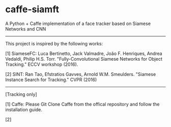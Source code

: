 # caffe-siamft
A Python + Caffe implementation of a face tracker based on Siamese Networks and CNN

-----------------------------------------------------------------------------------------------------------------------------------

This project is inspired by the following works:

[1] SiameseFC: Luca Bertinetto, Jack Valmadre, João F. Henriques, Andrea Vedaldi, Philip H.S. Torr. "Fully-Convolutional Siamese Networks for Object Tracking." ECCV workshop (2016).

[2] SINT: Ran Tao, Efstratios Gavves, Arnold W.M. Smeulders. "Siamese Instance Search for Tracking." CVPR (2016)

-----------------------------------------------------------------------------------------------------------------------------------

[Tracking only]

[1] Caffe: Please Git Clone Caffe from the offical repository and follow the installation guide.

[2] 
